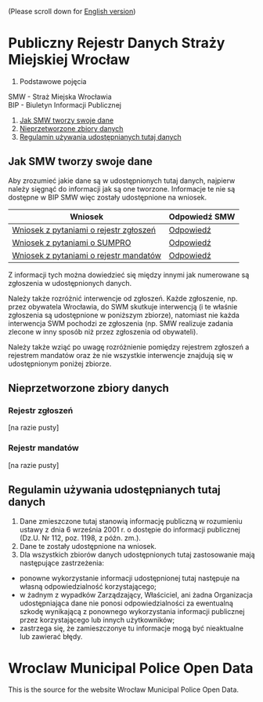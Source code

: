 (Please scroll down for [English version](#wroclaw-municipal-police-open-data))
# Publiczny Rejestr Danych Straży Miejskiej Wrocław

1. Podstawowe pojęcia

SMW - Straż Miejska Wrocławia<br>
BIP - Biuletyn Informacji Publicznej

1. [Jak SMW tworzy swoje dane](#jak-smw-tworzy-swoje-dane)
1. [Nieprzetworzone zbiory danych](#nieprzetworzone-zbiory-danych)
1. [Regulamin używania udostępnianych tutaj danych](#regulamin-u%C5%BCywania-udost%C4%99pnianych-tutaj-danych)

## Jak SMW tworzy swoje dane

Aby zrozumieć jakie dane są w udostępnionych tutaj danych, najpierw należy sięgnąć do informacji jak są one tworzone. Informacje te nie są dostępne w BIP SMW więc zostały udostępnione na wniosek.

|Wniosek        |Odpowiedź SMW  |
| ------------- | ------------- |
|[Wniosek z pytaniami o rejestr zgłoszeń](requestForData/wniosek_rejestr_zgloszen.txt "z dnia 19 kwietnia 2018")|[Odpowiedź](requestForData/odpowiedz_rejestr_zgloszen.gif "z dnia 27 kwietnia 2018")|
|[Wniosek z pytaniami o SUMPRO](requestForData/wniosek_sumpro.txt "z dnia 28 kwietnia 2018")|[Odpowiedź](requestForData/odpowiedz_sumpro.gif "z dnia 11 maja 2018")|
|[Wniosek z pytaniami o rejestr mandatów](requestForData/wniosek_rejestr_mandatow.txt "z dnia 15 maja 2018")|[Odpowiedź](requestForData/odpowiedz_rejestr_mandatow.gif "z dnia 25 maja 2018")|

Z informacji tych można dowiedzieć się między innymi jak numerowane są zgłoszenia w udostępnionych danych.

Należy także rozróżnić interwencje od zgłoszeń. Każde zgłoszenie, np. przez obywatela Wrocławia, do SWM skutkuje interwencją (i te właśnie zgłoszenia są udostępnione w poniższym zbiorze), natomiast nie każda interwencja SWM pochodzi ze zgłoszenia (np. SMW realizuje zadania zlecone w inny sposób niż przez zgłoszenia od obywateli).

Należy także wziąć po uwagę rozróżnienie pomiędzy rejestrem zgłoszeń a rejestrem mandatów oraz że nie wszystkie interwencje znajdują się w udostępnionym poniżej zbiorze.

## Nieprzetworzone zbiory danych

### Rejestr zgłoszeń

[na razie pusty]

### Rejestr mandatów

[na razie pusty]

## Regulamin używania udostępnianych tutaj danych

1. Dane zmieszczone tutaj stanowią informację publiczną w rozumieniu ustawy z dnia 6 września 2001 r. o dostępie do informacji publicznej (Dz.U. Nr 112, poz. 1198, z późn. zm.).
1. Dane te zostały udostępnione na wniosek.
1. Dla wszystkich zbiorów danych udostępnionych tutaj zastosowanie mają następujące zastrzeżenia:
* ponowne wykorzystanie informacji udostępnionej tutaj następuje na własną odpowiedzialność korzystającego;
* w żadnym z wypadków Zarządzający, Właściciel, ani żadna Organizacja udostępniająca dane nie ponosi odpowiedzialności za ewentualną szkodę wynikającą z ponownego wykorzystania informacji publicznej przez korzystającego lub innych użytkowników;
* zastrzega się, że zamieszczonye tu informacje mogą być nieaktualne lub zawierać błędy.

# Wroclaw Municipal Police Open Data
This is the source for the website Wrocław Municipal Police Open Data.

